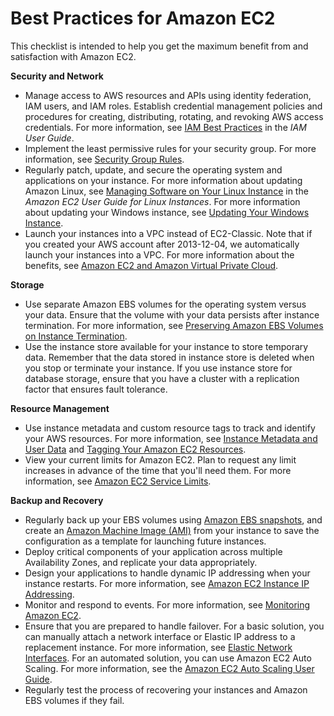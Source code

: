 # Best Practices for Amazon EC2<a name="ec2-best-practices"></a>

This checklist is intended to help you get the maximum benefit from and satisfaction with Amazon EC2\.

**Security and Network**
+ Manage access to AWS resources and APIs using identity federation, IAM users, and IAM roles\. Establish credential management policies and procedures for creating, distributing, rotating, and revoking AWS access credentials\. For more information, see [IAM Best Practices](http://docs.aws.amazon.com/IAM/latest/UserGuide/IAMBestPractices.html) in the *IAM User Guide*\.
+ Implement the least permissive rules for your security group\. For more information, see [Security Group Rules](using-network-security.md#security-group-rules)\.
+ Regularly patch, update, and secure the operating system and applications on your instance\. For more information about updating Amazon Linux, see [Managing Software on Your Linux Instance](http://docs.aws.amazon.com/AWSEC2/latest/UserGuide/managing-software.html) in the *Amazon EC2 User Guide for Linux Instances*\. For more information about updating your Windows instance, see [Updating Your Windows Instance](http://docs.aws.amazon.com/AWSEC2/latest/WindowsGuide/windows-ami-version-history.html#update-windows-instance)\.
+ Launch your instances into a VPC instead of EC2\-Classic\. Note that if you created your AWS account after 2013\-12\-04, we automatically launch your instances into a VPC\. For more information about the benefits, see [Amazon EC2 and Amazon Virtual Private Cloud](using-vpc.md)\.

**Storage**
+ Use separate Amazon EBS volumes for the operating system versus your data\. Ensure that the volume with your data persists after instance termination\. For more information, see [Preserving Amazon EBS Volumes on Instance Termination](terminating-instances.md#preserving-volumes-on-termination)\.
+ Use the instance store available for your instance to store temporary data\. Remember that the data stored in instance store is deleted when you stop or terminate your instance\. If you use instance store for database storage, ensure that you have a cluster with a replication factor that ensures fault tolerance\.

**Resource Management**
+ Use instance metadata and custom resource tags to track and identify your AWS resources\. For more information, see [Instance Metadata and User Data](ec2-instance-metadata.md) and [Tagging Your Amazon EC2 Resources](Using_Tags.md)\.
+ View your current limits for Amazon EC2\. Plan to request any limit increases in advance of the time that you'll need them\. For more information, see [Amazon EC2 Service Limits](ec2-resource-limits.md)\.

**Backup and Recovery**
+ Regularly back up your EBS volumes using [Amazon EBS snapshots](EBSSnapshots.md), and create an [Amazon Machine Image \(AMI\)](AMIs.md) from your instance to save the configuration as a template for launching future instances\.
+ Deploy critical components of your application across multiple Availability Zones, and replicate your data appropriately\.
+ Design your applications to handle dynamic IP addressing when your instance restarts\. For more information, see [Amazon EC2 Instance IP Addressing](using-instance-addressing.md)\.
+ Monitor and respond to events\. For more information, see [Monitoring Amazon EC2](monitoring_ec2.md)\.
+ Ensure that you are prepared to handle failover\. For a basic solution, you can manually attach a network interface or Elastic IP address to a replacement instance\. For more information, see [Elastic Network Interfaces](using-eni.md)\. For an automated solution, you can use Amazon EC2 Auto Scaling\. For more information, see the [Amazon EC2 Auto Scaling User Guide](http://docs.aws.amazon.com/autoscaling/latest/userguide/)\.
+ Regularly test the process of recovering your instances and Amazon EBS volumes if they fail\.
